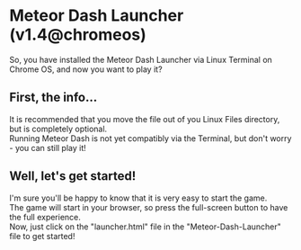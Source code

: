 # Meteor Dash Launcher (v1.4@chromeos)
So, you have installed the Meteor Dash Launcher via Linux Terminal on Chrome OS, and now you want to play it?  

## First, the info...
It is recommended that you move the file out of you Linux Files directory, but is completely optional.  
Running Meteor Dash is not yet compatibly via the Terminal, but don't worry - you can still play it!

## Well, let's get started!
I'm sure you'll be happy to know that it is very easy to start the game.  
The game will start in your browser, so press the full-screen button to have the full experience.  
Now, just click on the "launcher.html" file in the "Meteor-Dash-Launcher" file to get started!